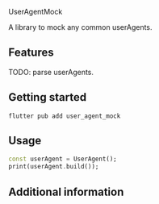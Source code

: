 UserAgentMock

A library to mock any common userAgents.

## Features

TODO: parse userAgents.

## Getting started

```
flutter pub add user_agent_mock
```

## Usage

```dart
const userAgent = UserAgent();
print(userAgent.build());
```

## Additional information


